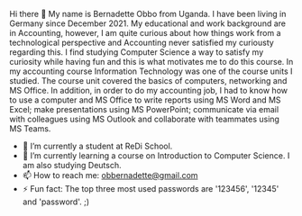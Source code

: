 Hi there 👋 My name is Bernadette Obbo from Uganda. I have been living in Germany since December 2021. My educational and work background are in Accounting, however, I am quite curious about how things work from a technological perspective and Accounting never satisfied my curiousty regarding this. I find studying Computer Science a way to satisfy my curiosity while having fun and this is what motivates me to do this course. 
In my accounting course Information Technology was one of the course units I studied. The course unit covered the basics of computers, networking and MS Office. In addition, in order to do my accounting job, I had to know how to use a computer and MS Office to write reports using MS Word and MS Excel; make presentations using MS PowerPoint; communicate via email with colleagues using MS Outlook and collaborate with teammates using MS Teams. 
- 🔭 I’m currently a student at ReDi School.
- 🌱 I’m currently learning a course on Introduction to Computer Science. I am also studying Deutsch.
- 📫 How to reach me: obbernadette@gmail.com
- ⚡ Fun fact: The top three most used passwords are '123456', '12345' and 'password'. ;)
